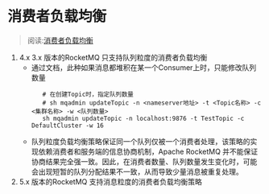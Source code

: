 # 消费者负载均衡
> 阅读:[消费者负载均衡](./消费者负载均衡%20_%20RocketMQ.pdf)

1. 4.x 3.x 版本的RocketMQ 只支持队列粒度的消费者负载均衡
   - 通过文档，此种如果消息都堆积在某一个Consumer上时，只能修改队列数量
     ```shell
        # 在创建Topic时，指定队列数量
        # sh mqadmin updateTopic -n <nameserver地址> -t <Topic名称> -c <集群名称> -w <队列数量>
        sh mqadmin updateTopic -n localhost:9876 -t TestTopic -c DefaultCluster -w 16
     ```
   - 队列粒度负载均衡策略保证同一个队列仅被一个消费者处理，该策略的实现依赖消费者和服务端的信息协商机制，Apache RocketMQ 并不能保证协商结果完全强一致。因此，在消费者数量、队列数量发生变化时，可能会出现短暂的队列分配结果不一致，从而导致少量消息被重复处理。
2. 5.x 版本的RocketMQ 支持消息粒度的消费者负载均衡策略
